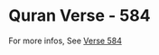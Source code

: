 # Quran Verse - 584 

For more infos, See [Verse 584](https://www.quranbookk.com/quran/search?q=584)